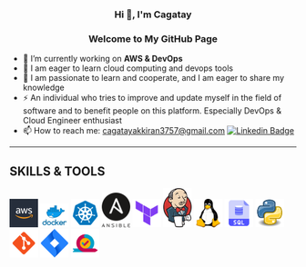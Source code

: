 <h3 align="center">Hi 👋, I'm Cagatay</h3>
<h3 align="center">Welcome to My GitHub Page</h3>

- 🔭 I’m currently working on **AWS & DevOps**
- 🌱 I am eager to learn cloud computing and devops tools
- 💬 I am passionate to learn and cooperate, and I am eager to share my knowledge
- ⚡ An individual who tries to improve and update myself in the field of software and to benefit people on this platform. Especially DevOps & Cloud Engineer enthusiast
- 📫 How to reach me: cagatayakkiran3757@gmail.com
[![Linkedin Badge](https://img.shields.io/badge/-Linkedin-757575?style=flat-quare&labelColor=757575&logo=Linkedin&logoColor=white&link=link)](https://www.linkedin.com/in/m-cagatay-akkiran-6561a323b/) 

<hr>

## SKILLS & TOOLS
<img src="./images/aws.jpg" alt="Aws" style="width:50px;"/> <img src="./images/docker.png" alt="Docker" style="width:50px;"/> <img src="./images/kubernetes.png" alt="Kubernetes" style="width:50px;"/> <img src="./images/ansible.png" alt="Ansible" style="width:50px;"/> <img src="./images/terraform.png" alt="Terraform" style="width:50px;"/> <img src="./images/jenkins.png" alt="Jenkins" style="width:50px;"/> <img src="./images/linux.png" alt="Linux" style="width:50px;"/> <img src="./images/sql.png" alt="Sql" style="width:50px;"/> <img src="./images/python.png" alt="Python" style="width:50px;"/> <img src="./images/git.png" alt="Git" style="width:50px;"/> <img src="./images/jira.png" alt="Jira" style="width:50px;"/> <img src="./images/agile.png" alt="java" style="width:50px;"/>
